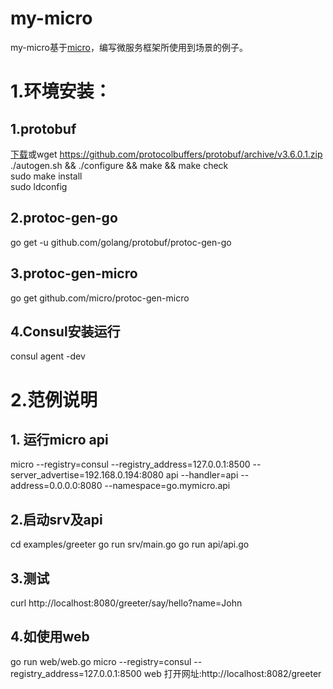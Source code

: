# my-micro
my-micro基于[micro](https://github.com/micro/micro)，编写微服务框架所使用到场景的例子。

# 1.环境安装：
## 1.protobuf
[下载](https://github.com/protocolbuffers/protobuf/archive/v3.6.0.1.zip)或wget https://github.com/protocolbuffers/protobuf/archive/v3.6.0.1.zip
./autogen.sh && ./configure && make && make check  
sudo make install    
sudo ldconfig  
## 2.protoc-gen-go
go get -u github.com/golang/protobuf/protoc-gen-go
## 3.protoc-gen-micro
go get github.com/micro/protoc-gen-micro
## 4.Consul安装运行
consul agent -dev

# 2.范例说明
## 1. 运行micro api
micro --registry=consul --registry_address=127.0.0.1:8500 --server_advertise=192.168.0.194:8080 api --handler=api --address=0.0.0.0:8080 --namespace=go.mymicro.api
## 2.启动srv及api
cd examples/greeter
go run srv/main.go
go run api/api.go
## 3.测试
curl http://localhost:8080/greeter/say/hello?name=John
## 4.如使用web
go run web/web.go
micro --registry=consul --registry_address=127.0.0.1:8500 web
打开网址:http://localhost:8082/greeter